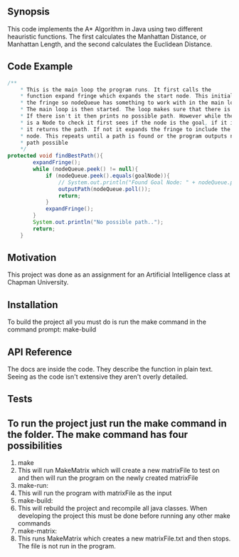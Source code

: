 
## Synopsis

This code implements the A* Algorithm in Java using two different heauristic functions. The first calculates the Manhattan Distance, or Manhattan Length, and the second calculates the Euclidean Distance. 

## Code Example
```java
/**
	* This is the main loop the program runs. It first calls the 
	* function expand fringe which expands the start node. This initializes 
	* the fringe so nodeQueue has something to work with in the main loop. 
	* The main loop is then started. The loop makes sure that there is a node to expand.
	* If there isn't it then prints no possible path. However while there
	* is a Node to check it first sees if the node is the goal, if it is
	* it returns the path. If not it expands the fringe to include the goal
	* node. This repeats until a path is found or the program outputs no
	* path possible
	*/
protected void findBestPath(){
		expandFringe();
		while (nodeQueue.peek() != null){
			if (nodeQueue.peek().equals(goalNode)){
				// System.out.println("Found Goal Node: " + nodeQueue.peek());
				outputPath(nodeQueue.poll());
				return;
			}
			expandFringe();
		}
		System.out.println("No possible path..");
		return;
	}
```
## Motivation

This project was done as an assignment for an Artificial Intelligence class at Chapman University. 

## Installation
To build the project all you must do is run the make command in the command prompt:
	make-build
 
## API Reference

The docs are inside the code. They describe the function in plain text. Seeing as the code isn't extensive they aren't overly detailed. 

## Tests

To run the project just run the make command in the folder. The make command has four possibilities
-
1. make 
  1. This will run MakeMatrix which will create a new matrixFile to test on and then will run the program on the newly created matrixFile
2. make-run:
  1. This will run the program with matrixFile as the input
3. make-build:
  1. This will rebuild the project and recompile all java classes. When developing the project this must be done before running any other make commands
4. make-matrix:
  1. This runs MakeMatrix which creates a new matrixFile.txt and then stops. The file is not run in the program.
